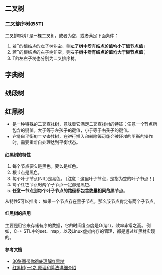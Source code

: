 ## 二叉树

### 二叉排序树(BST)
二叉排序树T是一棵二叉树，或者为空，或者满足下面条件：
1. 若T的根结点的左子树非空，则**左子树中所有结点的值均小于根节点值**；
2. 若T的根结点的右子树非空，则**右子树中所有结点的值均大于根节点值**；
3. T的左右子树也分别为二叉排序树。

## 字典树

## 线段树


## 红黑树
* 是一种特殊的二叉查找树，意味着它满足二叉查找树的特征：任意一个节点所包含的键值，大于等于左孩子的键值，小于等于右孩子的键值。
* 它是自平衡的二叉查找树，在进行插入和删除等可能会破坏树的平衡的操作时，需要重新自处理达到平衡状态。

#### 红黑树的特性
1. 每个节点要么是黑色，要么是红色。
2. 根节点是黑色。
3. 每个叶子节点(NIL)是黑色。 [注意：这里叶子节点，是指为空的叶子节点！]
4. 每个红色节点的两个子节点一定都是黑色。
5. **任意一节点到每个叶子节点的路径都包含数量相同的黑节点**。

从特性5可以推出：
如果一个节点存在黑子节点，那么该节点肯定有两个子节点。

#### 红黑树的应用
主要是用它来存储有序的数据，它的时间复杂度是O(lgn)，效率非常之高。
例如，C++ STL中的set、map，以及Linux虚拟内存的管理，都是通过红黑树实现的。

#### 参考文档
- [30张图带你彻底理解红黑树](https://www.jianshu.com/p/e136ec79235c)
- [红黑树(一)之 原理和算法详细介绍](https://www.cnblogs.com/skywang12345/p/3245399.html)
